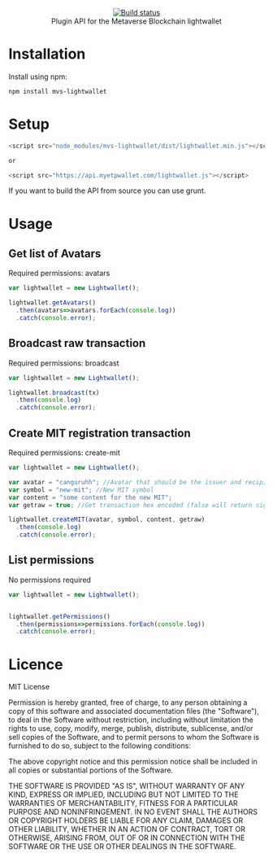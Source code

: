 <p align="center">
  <a href="https://mvs.org/">
    <img src="https://mvs.org/images/metaverselogo.png" alt="">
  </a>
  <br>
  <a href="https://travis-ci.org/canguruhh/mvs-plugin-api">
     <img src="https://travis-ci.org/canguruhh/mvs-plugin-api.png?branch=master" alt="Build status">
  </a>
  <br>
  Plugin API for the Metaverse Blockchain lightwallet
</p>

# Installation
Install using npm:
``` bash
npm install mvs-lightwallet
```

# Setup
``` javascript
<script src="node_modules/mvs-lightwallet/dist/lightwallet.min.js"></script>

or

<script src="https://api.myetpwallet.com/lightwallet.js"></script>
```

If you want to build the API from source you can use grunt.

# Usage

## Get list of Avatars

Required permissions: avatars

``` javascript
var lightwallet = new Lightwallet();

lightwallet.getAvatars()
  .then(avatars=>avatars.forEach(console.log))
  .catch(console.error);
```

## Broadcast raw transaction

Required permissions: broadcast

``` javascript
var lightwallet = new Lightwallet();

lightwallet.broadcast(tx)
  .then(console.log)
  .catch(console.error);
```

## Create MIT registration transaction

Required permissions: create-mit

``` javascript
var lightwallet = new Lightwallet();

var avatar = "canguruhh"; //Avatar that should be the issuer and recipient of the MIT
var symbol = "new-mit"; //New MIT symbol
var content = "some content for the new MIT";
var getraw = true; //Get transaction hex encoded (false will return signed transaction object)

lightwallet.createMIT(avatar, symbol, content, getraw)
  .then(console.log)
  .catch(console.error);
```

## List permissions

No permissions required

``` javascript
var lightwallet = new Lightwallet();


lightwallet.getPermissions()
  .then(permissions=>permissions.forEach(console.log))
  .catch(console.error);
```

# Licence

MIT License

Permission is hereby granted, free of charge, to any person obtaining a copy
of this software and associated documentation files (the "Software"), to deal
in the Software without restriction, including without limitation the rights
to use, copy, modify, merge, publish, distribute, sublicense, and/or sell
copies of the Software, and to permit persons to whom the Software is
furnished to do so, subject to the following conditions:

The above copyright notice and this permission notice shall be included in all
copies or substantial portions of the Software.

THE SOFTWARE IS PROVIDED "AS IS", WITHOUT WARRANTY OF ANY KIND, EXPRESS OR
IMPLIED, INCLUDING BUT NOT LIMITED TO THE WARRANTIES OF MERCHANTABILITY,
FITNESS FOR A PARTICULAR PURPOSE AND NONINFRINGEMENT. IN NO EVENT SHALL THE
AUTHORS OR COPYRIGHT HOLDERS BE LIABLE FOR ANY CLAIM, DAMAGES OR OTHER
LIABILITY, WHETHER IN AN ACTION OF CONTRACT, TORT OR OTHERWISE, ARISING FROM,
OUT OF OR IN CONNECTION WITH THE SOFTWARE OR THE USE OR OTHER DEALINGS IN THE
SOFTWARE.
